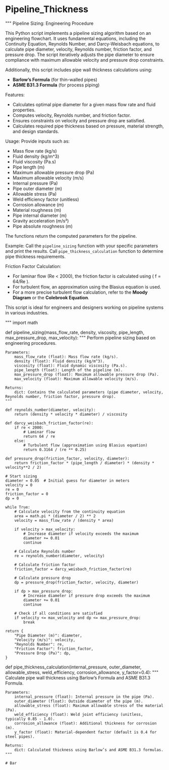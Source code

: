 # Pipeline_Thickness
"""
Pipeline Sizing: Engineering Procedure

This Python script implements a pipeline sizing algorithm based on an engineering flowchart. 
It uses fundamental equations, including the Continuity Equation, Reynolds Number, and 
Darcy-Weisbach equations, to calculate pipe diameter, velocity, Reynolds number, friction factor, 
and pressure drop. The script iteratively adjusts the pipe diameter to ensure compliance with 
maximum allowable velocity and pressure drop constraints.

Additionally, this script includes pipe wall thickness calculations using:
- **Barlow’s Formula** (for thin-walled pipes)
- **ASME B31.3 Formula** (for process piping)

Features:
- Calculates optimal pipe diameter for a given mass flow rate and fluid properties.
- Computes velocity, Reynolds number, and friction factor.
- Ensures constraints on velocity and pressure drop are satisfied.
- Calculates required pipe thickness based on pressure, material strength, and design standards.

Usage:
Provide inputs such as:
- Mass flow rate (kg/s)
- Fluid density (kg/m^3)
- Fluid viscosity (Pa.s)
- Pipe length (m)
- Maximum allowable pressure drop (Pa)
- Maximum allowable velocity (m/s)
- Internal pressure (Pa)
- Pipe outer diameter (m)
- Allowable stress (Pa)
- Weld efficiency factor (unitless)
- Corrosion allowance (m)
- Material roughness (m)
- Pipe internal diameter (m)
- Gravity acceleration (m/s²)
- Pipe absolute roughness (m)

The functions return the computed parameters for the pipeline.

Example:
Call the `pipeline_sizing` function with your specific parameters and print the results.
Call `pipe_thickness_calculation` function to determine pipe thickness requirements.

Friction Factor Calculation:
- For laminar flow (Re < 2000), the friction factor is calculated using \( f = 64/Re \).
- For turbulent flow, an approximation using the Blasius equation is used.
- For a more precise turbulent flow calculation, refer to the **Moody Diagram** or the **Colebrook Equation**.

This script is ideal for engineers and designers working on pipeline systems in various industries.

"""
import math

def pipeline_sizing(mass_flow_rate, density, viscosity, pipe_length, max_pressure_drop, max_velocity):
    """
    Perform pipeline sizing based on engineering procedures.

    Parameters:
        mass_flow_rate (float): Mass flow rate (kg/s).
        density (float): Fluid density (kg/m^3).
        viscosity (float): Fluid dynamic viscosity (Pa.s).
        pipe_length (float): Length of the pipeline (m).
        max_pressure_drop (float): Maximum allowable pressure drop (Pa).
        max_velocity (float): Maximum allowable velocity (m/s).

    Returns:
        dict: Contains the calculated parameters (pipe diameter, velocity, Reynolds number, friction factor, pressure drop).
    """

    def reynolds_number(diameter, velocity):
        return (density * velocity * diameter) / viscosity

    def darcy_weisbach_friction_factor(re):
        if re < 2000:
            # Laminar flow
            return 64 / re
        else:
            # Turbulent flow (approximation using Blasius equation)
            return 0.3164 / (re ** 0.25)

    def pressure_drop(friction_factor, velocity, diameter):
        return friction_factor * (pipe_length / diameter) * (density * velocity**2 / 2)

    # Start sizing
    diameter = 0.05  # Initial guess for diameter in meters
    velocity = 0
    re = 0
    friction_factor = 0
    dp = 0

    while True:
        # Calculate velocity from the continuity equation
        area = math.pi * (diameter / 2) ** 2
        velocity = mass_flow_rate / (density * area)

        if velocity > max_velocity:
            # Increase diameter if velocity exceeds the maximum
            diameter += 0.01
            continue

        # Calculate Reynolds number
        re = reynolds_number(diameter, velocity)

        # Calculate friction factor
        friction_factor = darcy_weisbach_friction_factor(re)

        # Calculate pressure drop
        dp = pressure_drop(friction_factor, velocity, diameter)

        if dp > max_pressure_drop:
            # Increase diameter if pressure drop exceeds the maximum
            diameter += 0.01
            continue

        # Check if all conditions are satisfied
        if velocity <= max_velocity and dp <= max_pressure_drop:
            break

    return {
        "Pipe Diameter (m)": diameter,
        "Velocity (m/s)": velocity,
        "Reynolds Number": re,
        "Friction Factor": friction_factor,
        "Pressure Drop (Pa)": dp,
    }

def pipe_thickness_calculation(internal_pressure, outer_diameter, allowable_stress, weld_efficiency, corrosion_allowance, y_factor=0.4):
    """
    Calculate pipe wall thickness using Barlow’s Formula and ASME B31.3 Formula.

    Parameters:
        internal_pressure (float): Internal pressure in the pipe (Pa).
        outer_diameter (float): Outside diameter of the pipe (m).
        allowable_stress (float): Maximum allowable stress of the material (Pa).
        weld_efficiency (float): Weld joint efficiency (unitless, typically 0.85 - 1.0).
        corrosion_allowance (float): Additional thickness for corrosion (m).
        y_factor (float): Material-dependent factor (default is 0.4 for steel pipes).

    Returns:
        dict: Calculated thickness using Barlow’s and ASME B31.3 formulas.
    """
    
    # Bar
